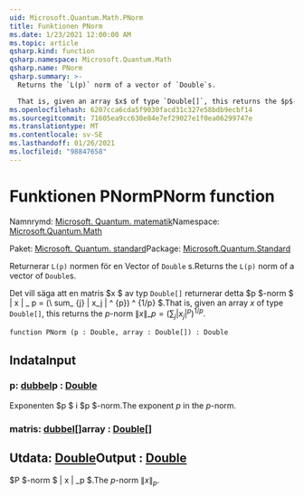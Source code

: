 ```yaml
---
uid: Microsoft.Quantum.Math.PNorm
title: Funktionen PNorm
ms.date: 1/23/2021 12:00:00 AM
ms.topic: article
qsharp.kind: function
qsharp.namespace: Microsoft.Quantum.Math
qsharp.name: PNorm
qsharp.summary: >-
  Returns the `L(p)` norm of a vector of `Double`s.

  That is, given an array $x$ of type `Double[]`, this returns the $p$-norm $\|x\|\_p= (\sum_{j}|x_j|^{p})^{1/p}$.
ms.openlocfilehash: 6207cca6cda5f9030facd31c327e58bdb9ecbf14
ms.sourcegitcommit: 71605ea9cc630e84e7ef29027e1f0ea06299747e
ms.translationtype: MT
ms.contentlocale: sv-SE
ms.lasthandoff: 01/26/2021
ms.locfileid: "98847658"
---
```

# <a name="pnorm-function"></a><span data-ttu-id="f9472-102">Funktionen PNorm</span><span class="sxs-lookup"><span data-stu-id="f9472-102">PNorm function</span></span>

<span data-ttu-id="f9472-103">Namnrymd: [Microsoft. Quantum. matematik](xref:Microsoft.Quantum.Math)</span><span class="sxs-lookup"><span data-stu-id="f9472-103">Namespace: [Microsoft.Quantum.Math](xref:Microsoft.Quantum.Math)</span></span>

<span data-ttu-id="f9472-104">Paket: [Microsoft. Quantum. standard](https://nuget.org/packages/Microsoft.Quantum.Standard)</span><span class="sxs-lookup"><span data-stu-id="f9472-104">Package: [Microsoft.Quantum.Standard](https://nuget.org/packages/Microsoft.Quantum.Standard)</span></span>


<span data-ttu-id="f9472-105">Returnerar `L(p)` normen för en Vector of `Double` s.</span><span class="sxs-lookup"><span data-stu-id="f9472-105">Returns the `L(p)` norm of a vector of `Double`s.</span></span>

<span data-ttu-id="f9472-106">Det vill säga att en matris $x $ av typ `Double[]` returnerar detta $p $-norm $ \| x \| \_ p = (\ sum_ {j} | x_j | ^ {p}) ^ {1/p} $.</span><span class="sxs-lookup"><span data-stu-id="f9472-106">That is, given an array $x$ of type `Double[]`, this returns the $p$-norm $\|x\|\_p= (\sum_{j}|x_j|^{p})^{1/p}$.</span></span>

```qsharp
function PNorm (p : Double, array : Double[]) : Double
```


## <a name="input"></a><span data-ttu-id="f9472-107">Indata</span><span class="sxs-lookup"><span data-stu-id="f9472-107">Input</span></span>

### <a name="p--double"></a><span data-ttu-id="f9472-108">p: [dubbel](xref:microsoft.quantum.lang-ref.double)</span><span class="sxs-lookup"><span data-stu-id="f9472-108">p : [Double](xref:microsoft.quantum.lang-ref.double)</span></span>

<span data-ttu-id="f9472-109">Exponenten $p $ i $p $-norm.</span><span class="sxs-lookup"><span data-stu-id="f9472-109">The exponent $p$ in the $p$-norm.</span></span>


### <a name="array--double"></a><span data-ttu-id="f9472-110">matris: [dubbel](xref:microsoft.quantum.lang-ref.double)[]</span><span class="sxs-lookup"><span data-stu-id="f9472-110">array : [Double](xref:microsoft.quantum.lang-ref.double)[]</span></span>





## <a name="output--double"></a><span data-ttu-id="f9472-111">Utdata: [Double](xref:microsoft.quantum.lang-ref.double)</span><span class="sxs-lookup"><span data-stu-id="f9472-111">Output : [Double](xref:microsoft.quantum.lang-ref.double)</span></span>

<span data-ttu-id="f9472-112">$P $-norm $ \| x \| _p $.</span><span class="sxs-lookup"><span data-stu-id="f9472-112">The $p$-norm $\|x\|_p$.</span></span>
